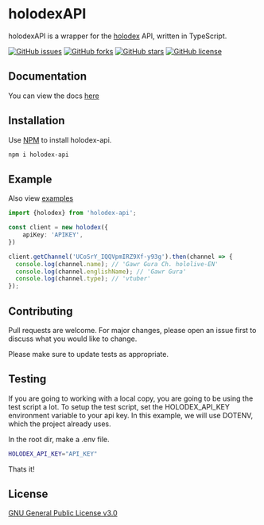 # holodexAPI

holodexAPI is a wrapper for the [holodex](https://holodex.net/) API, written in TypeScript.

[![GitHub issues](https://img.shields.io/github/issues/dragongoose/holodexAPI?style=for-the-badge)](https://github.com/dragongoose/holodexAPI/issues)
[![GitHub forks](https://img.shields.io/github/forks/dragongoose/holodexAPI?style=for-the-badge)](https://github.com/dragongoose/holodexAPI/network)
[![GitHub stars](https://img.shields.io/github/stars/dragongoose/holodexAPI?style=for-the-badge)](https://github.com/dragongoose/holodexAPI/stargazers)
[![GitHub license](https://img.shields.io/github/license/dragongoose/holodexAPI?style=for-the-badge)](https://github.com/dragongoose/holodexAPI/blob/master/LICENSE)

## Documentation

You can view the docs [here](https://dragongoose.github.io/holodexAPI/index.html)

## Installation

Use [NPM](https://npmjs.com) to install holodex-api.

```bash
npm i holodex-api
```

## Example

Also view [examples](https://github.com/dragongoose/holodexAPI/tree/master/src/examples)

```typescript
import {holodex} from 'holodex-api';

const client = new holodex({
    apiKey: 'APIKEY',
})

client.getChannel('UCoSrY_IQQVpmIRZ9Xf-y93g').then(channel => {
  console.log(channel.name); // 'Gawr Gura Ch. hololive-EN'
  console.log(channel.englishName); // 'Gawr Gura'
  console.log(channel.type); // 'vtuber'
});
```

## Contributing
Pull requests are welcome. For major changes, please open an issue first to discuss what you would like to change.

Please make sure to update tests as appropriate.

## Testing

If you are going to working with a local copy, you are going to be using the test script a lot.
To setup the test script, set the HOLODEX_API_KEY environment variable to your api key.
In this example, we will use DOTENV, which the project already uses.

In the root dir, make a .env file.
```bash
HOLODEX_API_KEY="API_KEY"
```

Thats it!

## License
[GNU General Public License v3.0](https://choosealicense.com/licenses/gpl-3.0/)
